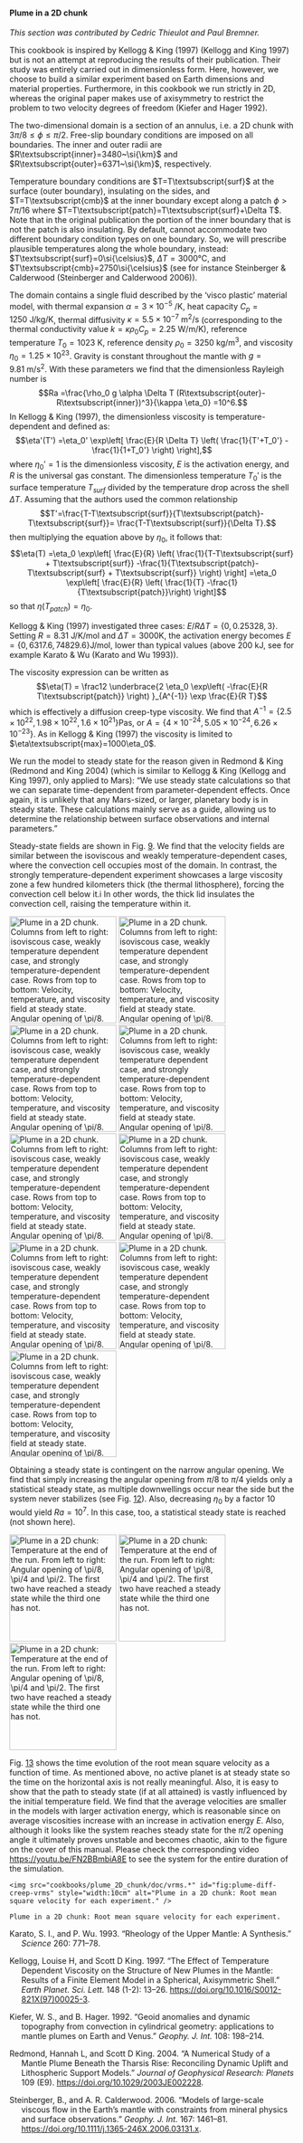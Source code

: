 #### Plume in a 2D chunk

*This section was contributed by Cedric Thieulot and Paul Bremner.*

This cookbook is inspired by Kellogg & King (1997) (Kellogg and King 1997) but
is not an attempt at reproducing the results of their publication. Their study
was entirely carried out in dimensionless form. Here, however, we choose to
build a similar experiment based on Earth dimensions and material properties.
Furthermore, in this cookbook we run strictly in 2D, whereas the original
paper makes use of axisymmetry to restrict the problem to two velocity degrees
of freedom (Kiefer and Hager 1992).

The two-dimensional domain is a section of an annulus, i.e. a 2D chunk with
$3\pi/8 \leq \phi \leq \pi/2$. Free-slip boundary conditions are imposed on
all boundaries. The inner and outer radii are
$R\textsubscript{inner}=3480~\si{\km}$ and
$R\textsubscript{outer}=6371~\si{\km}$, respectively.

Temperature boundary conditions are $T=T\textsubscript{surf}$ at the surface
(outer boundary), insulating on the sides, and $T=T\textsubscript{cmb}$ at the
inner boundary except along a patch $\phi > 7\pi/16$ where
$T=T\textsubscript{patch}=T\textsubscript{surf}+\Delta T$. Note that in the
original publication the portion of the inner boundary that is not the patch
is also insulating. By default, cannot accommodate two different boundary
condition types on one boundary. So, we will prescribe plausible temperatures
along the whole boundary, instead: $T\textsubscript{surf}=0\si{\celsius}$,
$\Delta T=3000\si{\celsius}$, and $T\textsubscript{cmb}=2750\si{\celsius}$
(see for instance Steinberger & Calderwood (Steinberger and Calderwood 2006)).

The domain contains a single fluid described by the &lsquo;visco
plastic&rsquo; material model, with thermal expansion
$\alpha=3\times 10^{-5}~\si{\per\kelvin}$, heat capacity
$C_p=1250~\si{\joule\per\kg\per\kelvin}$, thermal diffusivity
$\kappa=5.5\times 10^{-7}~\si{\square\meter\per\second}$ (corresponding to the
thermal conductivity value
$k=\kappa \rho_0 C_p=2.25~\si{\watt\per\meter\per\kelvin}$), reference
temperature $T_0=1023~\si{\kelvin}$, reference density
$\rho_0=3250~\si{\kg\per\cubic\meter}$, and viscosity
$\eta_0=1.25\times 10^{23}$. Gravity is constant throughout the mantle with
$g=9.81~\si{\meter\per\square\second}$. With these parameters we find that the
dimensionless Rayleigh number is $$Ra
=\frac{\rho_0 g \alpha \Delta T (R\textsubscript{outer}-R\textsubscript{inner})^3}{\kappa \eta_0}
=10^6.$$ In Kellogg & King (1997), the dimensionless viscosity is
temperature-dependent and defined as: $$\eta'(T')
=\eta_0' \exp\left[ \frac{E}{R \Delta T} \left( \frac{1}{T'+T_0'} -\frac{1}{1+T_0'}  \right)   \right],$$
where $\eta_0'=1$ is the dimensionless viscosity, $E$ is the activation
energy, and $R$ is the universal gas constant. The dimensionless temperature
$T_0'$ is the surface temperature $T_{surf}$ divided by the temperature drop
across the shell $\Delta T$. Assuming that the authors used the common
relationship
$$T'=\frac{T-T\textsubscript{surf}}{T\textsubscript{patch}-T\textsubscript{surf}}= \frac{T-T\textsubscript{surf}}{\Delta T}.$$
then multiplying the equation above by $\eta_0$, it follows that: $$\eta(T)
=\eta_0 \exp\left[ \frac{E}{R} \left( \frac{1}{T-T\textsubscript{surf}  + T\textsubscript{surf}}
-\frac{1}{T\textsubscript{patch}-T\textsubscript{surf} + T\textsubscript{surf}}  \right)   \right]
=\eta_0 \exp\left[ \frac{E}{R} \left( \frac{1}{T} -\frac{1}{T\textsubscript{patch}}\right) \right]$$
so that $\eta(T_{patch})=\eta_0$.

Kellogg & King (1997) investigated three cases:
$E/R \Delta T = \{0,0.25328,3\}$. Setting
$R=8.31~\si{\joule\per\kelvin\per\mol}$ and $\Delta T=3000\si{\kelvin}$, the
activation energy becomes $E=\{ 0, 6317.6 , 74829.6 \}\si{\joule\per\mole}$,
lower than typical values (above 200&nbsp;kJ, see for example Karato & Wu
(Karato and Wu 1993)).

The viscosity expression can be written as $$\eta(T)
= \frac12 \underbrace{2 \eta_0  \exp\left( -\frac{E}{R T\textsubscript{patch}} \right) }_{A^{-1}} \exp \frac{E}{R T}$$
which is effectively a diffusion creep-type viscosity. We find that
$A^{-1} = \{ 2.5\times 10^{22}, 1.98\times 10^{22} , 1.6\times 10^{21} \}\si{\pascal\second}$,
or $A = \{ 4\times 10^{-24}, 5.05\times 10^{-24},  6.26\times 10^{-23}\}$. As
in Kellogg & King (1997) the viscosity is limited to
$\eta\textsubscript{max}=1000\eta_0$.

We run the model to steady state for the reason given in Redmond & King
(Redmond and King 2004) (which is similar to Kellogg & King (Kellogg and King
1997), only applied to Mars): &ldquo;We use steady state calculations so that
we can separate time-dependent from parameter-dependent effects. Once again,
it is unlikely that any Mars-sized, or larger, planetary body is in steady
state. These calculations mainly serve as a guide, allowing us to determine
the relationship between surface observations and internal parameters.&rdquo;

Steady-state fields are shown in Fig.&nbsp;[9][]. We find that the velocity
fields are similar between the isoviscous and weakly temperature-dependent
cases, where the convection cell occupies most of the domain. In contrast, the
strongly temperature-dependent experiment showcases a large viscosity zone a
few hundred kilometers thick (the thermal lithosphere), forcing the convection
cell below it.i In other words, the thick lid insulates the convection cell,
raising the temperature within it.

<img src="cookbooks/plume_2D_chunk/doc/vel1.*" title="fig:" id="fig:plume-diff-creep" style="width:5cm" alt="Plume in a 2D chunk. Columns from left to right: isoviscous case, weakly temperature dependent case, and strongly temperature-dependent case. Rows from top to bottom: Velocity, temperature, and viscosity field at steady state. Angular opening of \pi/8." />
<img src="cookbooks/plume_2D_chunk/doc/vel2.*" title="fig:" id="fig:plume-diff-creep" style="width:5cm" alt="Plume in a 2D chunk. Columns from left to right: isoviscous case, weakly temperature dependent case, and strongly temperature-dependent case. Rows from top to bottom: Velocity, temperature, and viscosity field at steady state. Angular opening of \pi/8." />
<img src="cookbooks/plume_2D_chunk/doc/vel3.*" title="fig:" id="fig:plume-diff-creep" style="width:5cm" alt="Plume in a 2D chunk. Columns from left to right: isoviscous case, weakly temperature dependent case, and strongly temperature-dependent case. Rows from top to bottom: Velocity, temperature, and viscosity field at steady state. Angular opening of \pi/8." />
<img src="cookbooks/plume_2D_chunk/doc/T1.*" title="fig:" id="fig:plume-diff-creep" style="width:5cm" alt="Plume in a 2D chunk. Columns from left to right: isoviscous case, weakly temperature dependent case, and strongly temperature-dependent case. Rows from top to bottom: Velocity, temperature, and viscosity field at steady state. Angular opening of \pi/8." />
<img src="cookbooks/plume_2D_chunk/doc/T2.*" title="fig:" id="fig:plume-diff-creep" style="width:5cm" alt="Plume in a 2D chunk. Columns from left to right: isoviscous case, weakly temperature dependent case, and strongly temperature-dependent case. Rows from top to bottom: Velocity, temperature, and viscosity field at steady state. Angular opening of \pi/8." />
<img src="cookbooks/plume_2D_chunk/doc/T3.*" title="fig:" id="fig:plume-diff-creep" style="width:5cm" alt="Plume in a 2D chunk. Columns from left to right: isoviscous case, weakly temperature dependent case, and strongly temperature-dependent case. Rows from top to bottom: Velocity, temperature, and viscosity field at steady state. Angular opening of \pi/8." />
<img src="cookbooks/plume_2D_chunk/doc/eta1.*" title="fig:" id="fig:plume-diff-creep" style="width:5cm" alt="Plume in a 2D chunk. Columns from left to right: isoviscous case, weakly temperature dependent case, and strongly temperature-dependent case. Rows from top to bottom: Velocity, temperature, and viscosity field at steady state. Angular opening of \pi/8." />
<img src="cookbooks/plume_2D_chunk/doc/eta2.*" title="fig:" id="fig:plume-diff-creep" style="width:5cm" alt="Plume in a 2D chunk. Columns from left to right: isoviscous case, weakly temperature dependent case, and strongly temperature-dependent case. Rows from top to bottom: Velocity, temperature, and viscosity field at steady state. Angular opening of \pi/8." />
<img src="cookbooks/plume_2D_chunk/doc/eta3.*" title="fig:" id="fig:plume-diff-creep" style="width:5cm" alt="Plume in a 2D chunk. Columns from left to right: isoviscous case, weakly temperature dependent case, and strongly temperature-dependent case. Rows from top to bottom: Velocity, temperature, and viscosity field at steady state. Angular opening of \pi/8." />

Obtaining a steady state is contingent on the narrow angular opening. We find
that simply increasing the angular opening from $\pi/8$ to $\pi/4$ yields only
a statistical steady state, as multiple downwellings occur near the side but
the system never stabilizes (see Fig.&nbsp;[12][]). Also, decreasing $\eta_0$
by a factor 10 would yield $Ra=10^7$. In this case, too, a statistical steady
state is reached (not shown here).

<img src="cookbooks/plume_2D_chunk/doc/exp1_22.*" title="fig:" id="fig:plume-angular-opening" style="width:5cm" alt="Plume in a 2D chunk: Temperature at the end of the run. From left to right: Angular opening of \pi/8, \pi/4 and \pi/2. The first two have reached a steady state while the third one has not." />
<img src="cookbooks/plume_2D_chunk/doc/exp1_45.*" title="fig:" id="fig:plume-angular-opening" style="width:5cm" alt="Plume in a 2D chunk: Temperature at the end of the run. From left to right: Angular opening of \pi/8, \pi/4 and \pi/2. The first two have reached a steady state while the third one has not." />
<img src="cookbooks/plume_2D_chunk/doc/exp1_90.*" title="fig:" id="fig:plume-angular-opening" style="width:5cm" alt="Plume in a 2D chunk: Temperature at the end of the run. From left to right: Angular opening of \pi/8, \pi/4 and \pi/2. The first two have reached a steady state while the third one has not." />

Fig.&nbsp;[13][] shows the time evolution of the root mean square velocity as
a function of time. As mentioned above, no active planet is at steady state so
the time on the horizontal axis is not really meaningful. Also, it is easy to
show that the path to steady state (if at all attained) is vastly influenced
by the initial temperature field. We find that the average velocities are
smaller in the models with larger activation energy, which is reasonable since
on average viscosities increase with an increase in activation energy $E$.
Also, although it looks like the system reaches steady state for the $\pi/2$
opening angle it ultimately proves unstable and becomes chaotic, akin to the
figure on the cover of this manual. Please check the corresponding video
<https://youtu.be/FN2BBmbiA8E> to see the system for the entire duration of
the simulation.

```{figure-md}
<img src="cookbooks/plume_2D_chunk/doc/vrms.*" id="fig:plume-diff-creep-vrms" style="width:10cm" alt="Plume in a 2D chunk: Root mean square velocity for each experiment." />

Plume in a 2D chunk: Root mean square velocity for each experiment.
```

<div id="refs" class="references csl-bib-body hanging-indent">

<div id="ref-KW93" class="csl-entry">

Karato, S. I., and P. Wu. 1993. &ldquo;Rheology of the Upper Mantle: A
Synthesis.&rdquo; *Science* 260: 771&ndash;78.

</div>

<div id="ref-keki97" class="csl-entry">

Kellogg, Louise H, and Scott D King. 1997. &ldquo;The Effect of Temperature
Dependent Viscosity on the Structure of New Plumes in the Mantle: Results of a
Finite Element Model in a Spherical, Axisymmetric Shell.&rdquo;
*Earth&nbsp;Planet.&nbsp;Sci.&nbsp;Lett.* 148 (1-2): 13&ndash;26.
<https://doi.org/10.1016/S0012-821X(97)00025-3>.

</div>

<div id="ref-kiha92" class="csl-entry">

Kiefer, W. S., and B. Hager. 1992. &ldquo;<span class="nocase">Geoid anomalies
and dynamic topography from convection in cylindrical geometry: applications
to mantle plumes on Earth and Venus</span>.&rdquo; *Geophy.&nbsp;J.&nbsp;Int.*
108: 198&ndash;214.

</div>

<div id="ref-reki04" class="csl-entry">

Redmond, Hannah L, and Scott D King. 2004. &ldquo;A Numerical Study of a
Mantle Plume Beneath the Tharsis Rise: Reconciling Dynamic Uplift and
Lithospheric Support Models.&rdquo; *Journal of Geophysical Research: Planets*
109 (E9). <https://doi.org/10.1029/2003JE002228>.

</div>

<div id="ref-stca06" class="csl-entry">

Steinberger, B., and A. R. Calderwood. 2006. &ldquo;<span
class="nocase">Models of large-scale viscous flow in the Earth&rsquo;s mantle
with constraints from mineral physics and surface observations</span>.&rdquo;
*Geophy.&nbsp;J.&nbsp;Int.* 167: 1461&ndash;81.
<https://doi.org/10.1111/j.1365-246X.2006.03131.x>.

</div>

</div>

  [9]: #fig:plume-diff-creep
  [12]: #fig:plume-angular-opening
  [13]: #fig:plume-diff-creep-vrms
